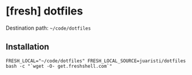 # [fresh] dotfiles

Destination path: `~/code/dotfiles`

## Installation
```
FRESH_LOCAL="~/code/dotfiles" FRESH_LOCAL_SOURCE=juaristi/dotfiles bash -c "`wget -O- get.freshshell.com`"
```

